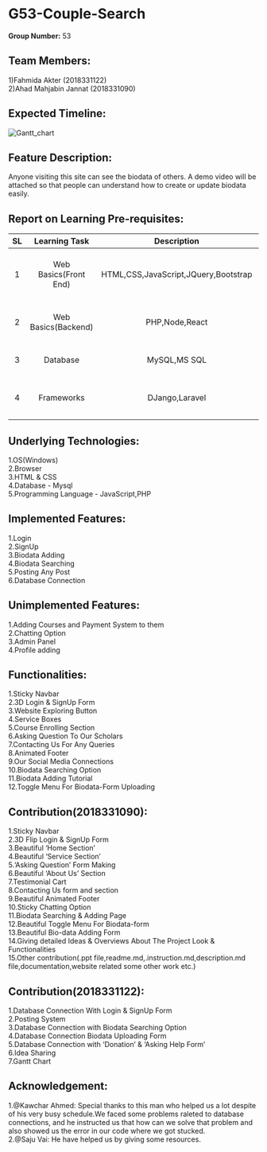 # G53-Couple-Search

**Group Number:** 53

Team Members:
--------------
1)Fahmida Akter (2018331122)<br/>
2)Ahad Mahjabin Jannat (2018331090)

Expected Timeline:
------------------
![Gantt_chart](https://user-images.githubusercontent.com/52985563/117701379-0271b700-b17c-11eb-98e0-f1b294c7bf1b.jpg)

Feature Description:
--------------------
Anyone visiting this site can see the biodata of others. A demo video will be attached so that people can understand how to create or update biodata easily. 


Report on Learning Pre-requisites:
----------------------------------

|   SL   |    Learning Task    |   Description   |   Status   |    Comment    |
|:------:|:-------------------:|:---------------:|:----------:|:-------------:|
|1| Web Basics(Front End)|HTML,CSS,JavaScript,JQuery,Bootstrap | ![](https://img.shields.io/badge/HTML-Learned%20-green)![](https://img.shields.io/badge/CSS-Learned%20-green)![](https://img.shields.io/badge/JavaScript%20-Learning%20-red)![](https://img.shields.io/badge/JQuery%20-Critical%20-red)![](https://img.shields.io/badge/Bootstrap%20-Critical%20-red)|Green color means "Learned",Red color means "Have to learn",Blue color means "Will try to learn" |
|2| Web Basics(Backend) | PHP,Node,React | ![](    https://img.shields.io/badge/PHP-Critical%20-red)![](    https://img.shields.io/badge/Node-Critical%20-red)![](  https://img.shields.io/badge/React-Critical%20-red)   |  Mehjabin(2018331090) will try to learn "Node" and I(2018331122) will try to learn "React"  |
|3|  Database  |   MySQL,MS SQL  |  ![](  https://img.shields.io/badge/MySQL-Critical%20-red)![](     https://img.shields.io/badge/MS%20SQL-Critical%20-blue)   |  If we get enough time we will try to learn MS SQL  |
|4|  Frameworks  |  DJango,Laravel  | ![]( https://img.shields.io/badge/DJango-Critical%20-red)![](  https://img.shields.io/badge/Laravel-Critical%20-red  )      | Mehjabin(2018331090) will try to learn "Laravel" and I(2018331122) will try to learn "DJango"  |


Underlying Technologies:
------------------------
1.OS(Windows)<br/>
2.Browser<br/>
3.HTML & CSS<br/>
4.Database - Mysql<br/>
5.Programming Language - JavaScript,PHP

Implemented Features:
---------------------
1.Login<br/>
2.SignUp<br/>
3.Biodata Adding<br/>
4.Biodata Searching<br/>
5.Posting Any Post<br/>
6.Database Connection

Unimplemented Features:
-----------------------
1.Adding Courses and Payment System to them<br/>
2.Chatting Option<br/>
3.Admin Panel<br/>
4.Profile adding

Functionalities:
----------------
1.Sticky Navbar<br/>
2.3D Login & SignUp Form<br/>
3.Website Exploring Button<br/>
4.Service Boxes<br/>
5.Course Enrolling Section<br/>
6.Asking Question To Our Scholars<br/>
7.Contacting Us For Any Queries<br/>
8.Animated Footer<br/>
9.Our Social Media Connections<br/>
10.Biodata Searching Option<br/>
11.Biodata Adding Tutorial<br/>
12.Toggle Menu For Biodata-Form Uploading<br/>


Contribution(2018331090):
-------------------------
1.Sticky Navbar <br/>
2.3D Flip Login & SignUp Form<br/>
3.Beautiful ‘Home Section’<br/>
4.Beautiful ‘Service Section’<br/>
5.‘Asking Question’ Form Making<br/>
6.Beautiful ‘About Us’ Section<br/>
7.Testimonial Cart<br/>
8.Contacting Us form and section<br/>
9.Beautiful Animated Footer<br/>
10.Sticky Chatting Option<br/>
11.Biodata Searching & Adding Page<br/>
12.Beautiful Toggle Menu For Biodata-form<br/>
13.Beautiful Bio-data Adding Form<br/>
14.Giving detailed Ideas & Overviews About The Project Look & Functionalities<br/>
15.Other contribution(.ppt file,readme.md,.instruction.md,description.md file,documentation,website related some other work etc.)


Contribution(2018331122):
-------------------------
1.Database Connection With Login & SignUp Form<br/>
2.Posting System<br/>
3.Database Connection with Biodata Searching Option<br/>
4.Database Connection Biodata Uploading Form<br/>
5.Database Connection with ‘Donation’ & ‘Asking Help Form’ <br/>
6.Idea Sharing<br/>
7.Gantt Chart



Acknowledgement:
----------------
1.@Kawchar Ahmed: Special thanks to this man who helped us a lot despite of his very busy schedule.We faced some problems raleted to database connections, and he instructed us that how can we solve that problem and also showed us the error in our code where we got stucked.<br/>
2.@Saju Vai: He have helped us by giving some resources.






